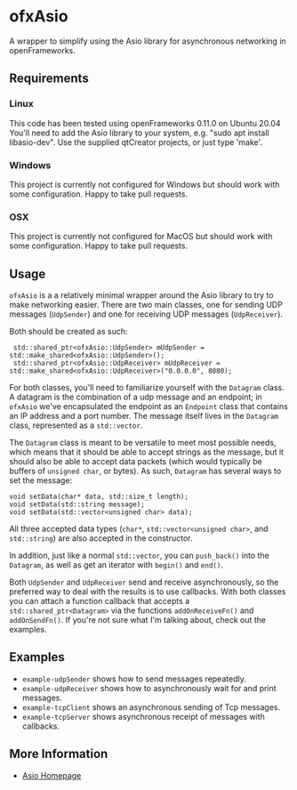 # ofxAsio

A wrapper to simplify using the Asio library for asynchronous networking in openFrameworks. 

## Requirements

### Linux
This code has been tested using openFrameworks 0.11.0 on Ubuntu 20.04
You'll need to add the Asio library to your system, e.g. "sudo apt install libasio-dev". Use the supplied qtCreator projects, or just type 'make'.

### Windows
This project is currently not configured for Windows but should work with some configuration. Happy to take pull requests.

### OSX
This project is currently not configured for MacOS but should work with some configuration. Happy to take pull requests.

## Usage
`ofxAsio` is a a relatively minimal wrapper around the Asio library to try to make networking easier.  There are two main classes, one for sending UDP messages (`UdpSender`) and one for receiving UDP messages (`UdpReceiver`).

Both should be created as such:

     std::shared_ptr<ofxAsio::UdpSender> mUdpSender = std::make_shared<ofxAsio::UdpSender>();
     std::shared_ptr<ofxAsio::UdpReceiver> mUdpReceiver = std::make_shared<ofxAsio::UdpReceiver>("0.0.0.0", 8080);
     
For both classes, you'll need to familiarize yourself with the `Datagram` class.  A datagram is the combination of a udp message and an endpoint; in `ofxAsio` we've encapsulated the endpoint as an `Endpoint` class that contains an IP address and a port number.  The message itself lives in the `Datagram` class, represented as a `std::vector`.

The `Datagram` class is meant to be versatile to meet most possible needs, which means that it should be able to accept strings as the message, but it should also be able to accept data packets (which would typically be buffers of `unsigned char`, or bytes).  As such, `Datagram` has several ways to set the message:

    void setData(char* data, std::size_t length);
    void setData(std::string message);
    void setData(std::vector<unsigned char> data);

All three accepted data types (`char*`, `std::vector<unsigned char>`, and `std::string`) are also accepted in the constructor.

In addition, just like a normal `std::vector`, you can `push_back()` into the `Datagram`, as well as get an iterator with `begin()` and `end()`.

Both `UdpSender` and `UdpReceiver` send and receive asynchronously, so the preferred way to deal with the results is to use callbacks.  With both classes you can attach a function callback that accepts a `std::shared_ptr<Datagram>` via the functions `addOnReceiveFn()` and `addOnSendFn()`.  If you're not sure what I'm talking about, check out the examples.

## Examples
* `example-udpSender` shows how to send messages repeatedly.
* `example-udpReceiver` shows how to asynchronously wait for and print messages.
* `example-tcpClient` shows an asynchronous sending of Tcp messages.
* `example-tcpServer` shows asynchronous receipt of messages with callbacks.

## More Information
* [Asio Homepage](http://think-async.com/)
